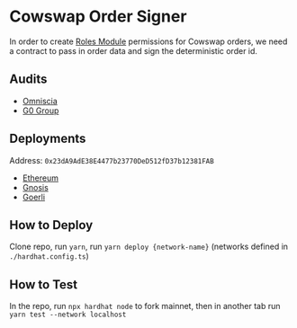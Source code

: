 # Cowswap Order Signer

In order to create [Roles Module](https://github.com/gnosis/zodiac-modifier-roles) permissions for Cowswap orders, we need a contract to pass in order data and sign the deterministic order id.

## Audits

- [Omniscia](https://omniscia.io/reports/gnosis-guild-cow-order-signer-654ca7b04ca7a30019c86b95/)
- [G0 Group](https://github.com/g0-group/Audits/blob/master/CowswapOrderSignerDec2023.pdf)

## Deployments

Address: `0x23dA9AdE38E4477b23770DeD512fD37b12381FAB`

- [Ethereum](https://etherscan.io/address/0x23dA9AdE38E4477b23770DeD512fD37b12381FAB)
- [Gnosis](https://gnosisscan.io/address/0x23dA9AdE38E4477b23770DeD512fD37b12381FAB)
- [Goerli](https://goerli.etherscan.io/address/0x23dA9AdE38E4477b23770DeD512fD37b12381FAB)

## How to Deploy

Clone repo, run `yarn`, run `yarn deploy {network-name}` (networks defined in `./hardhat.config.ts`)

## How to Test

In the repo, run `npx hardhat node` to fork mainnet, then in another tab run `yarn test --network localhost`
